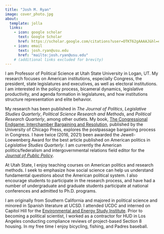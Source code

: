 ```yaml
---
title: "Josh M. Ryan"
image: cover_photo.jpg
about:
  template: jolla
  links:
    - icon: google scholar
      text: Google Scholar
      href: https://scholar.google.com/citations?user=OTKT62gAAAAJ&hl=en
    - icon: email
      text: josh.ryan@usu.edu
      href: "mailto:josh.ryan@usu.edu"
    # (additional links excluded for brevity)
---
```



I am Professor of Political Science at Utah State University in Logan, UT. My research focuses on American institutions, especially Congress, the president, state legislatures and executives, as well as electoral institutions. I am interested in the policy process, bicameral dynamics, legislative productivity, and agenda formation in legislatures, and how institutions structure representation and elite behavior.

My research has been published in *The Journal of Politics*, *Legislative Studies Quarterly*, *Political Science Research and Methods*, and *Political Research Quarterly*, among other outlets. My book, [The Congressional Endgame: Interchamber Bargaining and Resolution](https://press.uchicago.edu/ucp/books/book/chicago/C/bo28907983.html), published by the University of Chicago Press, explores the postpassage bargaining process in Congress. I have twice (2016, 2021) been awarded the Jewell-Loewenberg Award for the best article published on American politics in *Legislative Studies Quarterly*. I am currently the American politics/federalism and intergovernmental relations field editor for the [*Journal of Public Policy*](https://www.cambridge.org/core/journals/journal-of-public-policy).

At Utah State, I enjoy teaching courses on American politics and research methods. I seek to emphasize how social science can help us understand fundamental questions about the American political system. I also encourage students to participate in the research process, and have had a number of undergraduate and graduate students participate at national conferences and admitted to Ph.D. programs.

I am originally from Southern California and majored in political science and minored in Spanish literature at UCSD. I attended UCDC and interned on Capitol Hill for the [Environmental and Energy Study Institute](https://eesi.org). Prior to becoming a political scientist, I worked as a contractor for HUD in Los Angeles conducting compliance reviews of project-based Section 8 housing. In my free time I enjoy bicycling, fishing, and Padres baseball.

